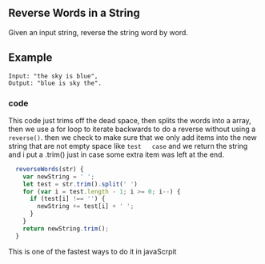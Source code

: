 ## Reverse Words in a String

Given an input string, reverse the string word by word.

## Example

```
Input: "the sky is blue",
Output: "blue is sky the".
```

### code

This code just trims off the dead space, then splits the words into a array, then we use a for loop to iterate backwards to do a reverse without using a `reverse()`. then we check to make sure that we only add items into the new string that are not empty space like `test   case` and we return the string and i put a .trim() just in case some extra item was left at the end.

```javascript
  reverseWords(str) {
    var newString = ' ';
    let test = str.trim().split(' ')
    for (var i = test.length - 1; i >= 0; i--) {
      if (test[i] !== '') {
        newString += test[i] + ' ';
      }
    }
    return newString.trim();
  }
  ```

This is one of the fastest ways to do it in javaScrpit
